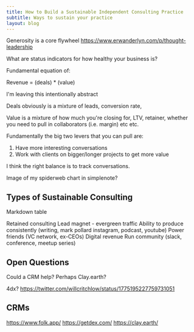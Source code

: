 ```yaml
---
title: How to Build a Sustainable Independent Consulting Practice
subtitle: Ways to sustain your practice
layout: blog
---
```


Generosity is a core flywheel
https://www.erwanderlyn.com/p/thought-leadership

What are status indicators for how healthy your business is?

Fundamental equation of:

Revenue = (deals) * (value)

I'm leaving this intentionally abstract

Deals obviously is a mixture of leads, conversion rate, 

Value is a mixture of how much you're closing for, LTV, retainer, whether you need to pull in collaborators (i.e. margin) etc etc.

Fundamentally the big two levers that you can pull are:

1. Have more interesting conversations
2. Work with clients on bigger/longer projects to get more value

I think the right balance is to track conversations.

Image of my spiderweb chart in simplenote?

## Types of Sustainable Consulting

Markdown table

Retained consulting
Lead magnet - evergreen traffic
Ability to produce consistently (writing, mark pollard instagram, podcast, youtube)
Power friends (VC network, ex-CEOs)
Digital revenue
Run community (slack, conference, meetup series)


## Open Questions

Could a CRM help? Perhaps Clay.earth?

4dx? https://twitter.com/willcritchlow/status/1775195227759731051

## CRMs

https://www.folk.app/
https://getdex.com/
https://clay.earth/